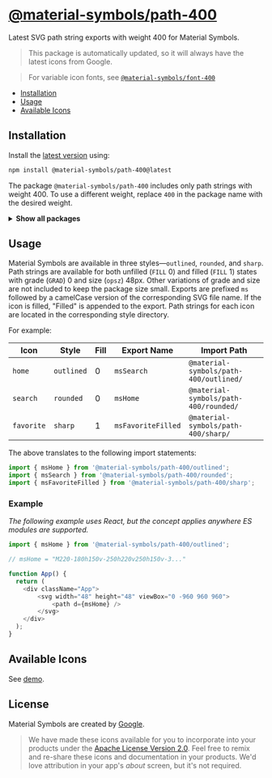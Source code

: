 # [@material-symbols/path-400](https://github.com/marella/material-symbols/tree/main/svg/400)

Latest SVG path string exports with weight 400 for Material Symbols.

> This package is automatically updated, so it will always have the latest icons from Google.

> For variable icon fonts, see [`@material-symbols/font-400`](https://www.npmjs.com/package/@material-symbols/font-400)

- [Installation](#installation)
- [Usage](#usage)
- [Available Icons](#available-icons)

## Installation

Install the [latest version][releases] using:

```sh
npm install @material-symbols/path-400@latest
```

The package `@material-symbols/path-400` includes only path strings with weight 400. To use a different weight, replace `400` in the package name with the desired weight.

<details>
<summary><strong>Show all packages</strong></summary><br>

| Package                                                                                  | Weight |
|:-----------------------------------------------------------------------------------------| :----- |
| [`@material-symbols/path-100`](https://www.npmjs.com/package/@material-symbols/path-100) | 100    |
| [`@material-symbols/path-200`](https://www.npmjs.com/package/@material-symbols/path-200) | 200    |
| [`@material-symbols/path-300`](https://www.npmjs.com/package/@material-symbols/path-300) | 300    |
| [`@material-symbols/path-400`](https://www.npmjs.com/package/@material-symbols/path-400) | 400    |
| [`@material-symbols/path-500`](https://www.npmjs.com/package/@material-symbols/path-500) | 500    |
| [`@material-symbols/path-600`](https://www.npmjs.com/package/@material-symbols/path-600) | 600    |
| [`@material-symbols/path-700`](https://www.npmjs.com/package/@material-symbols/path-700) | 700    |

</details>

## Usage

Material Symbols are available in three styles&mdash;`outlined`, `rounded`, and `sharp`. Path strings are available for both unfilled (`FILL` 0) and filled (`FILL` 1) states with grade (`GRAD`) 0 and size (`opsz`) 48px. Other variations of grade and size are not included to keep the package size small. Exports are prefixed `ms` followed by a camelCase version of the corresponding SVG file name. If the icon is filled, "Filled" is appended to the export. Path strings for each icon are located in the corresponding style directory.

For example:

| Icon       | Style      | Fill | Export Name        | Import Path                                   |
|------------|------------|------|--------------------|-----------------------------------------------|
| `home`     | `outlined` | 0    | `msSearch`         | `@material-symbols/path-400/outlined/` |
| `search`   | `rounded`  | 0    | `msHome`           | `@material-symbols/path-400/rounded/`  |
| `favorite` | `sharp`    | 1    | `msFavoriteFilled` | `@material-symbols/path-400/sharp/`    |

The above translates to the following import statements:
```js
import { msHome } from '@material-symbols/path-400/outlined';
import { msSearch } from '@material-symbols/path-400/rounded';
import { msFavoriteFilled } from '@material-symbols/path-400/sharp';
```

### Example

*The following example uses React, but the concept applies anywhere ES modules are supported.*

```js
import { msHome } from '@material-symbols/path-400/outlined';

// msHome = "M220-180h150v-250h220v250h150v-3..."

function App() {
  return (
    <div className="App">
        <svg width="48" height="48" viewBox="0 -960 960 960">
            <path d={msHome} />
        </svg>
    </div>
  );
}
```

## Available Icons

See [demo].

## License

Material Symbols are created by [Google](https://github.com/google/material-design-icons#license).

> We have made these icons available for you to incorporate into your products under the [Apache License Version 2.0][license]. Feel free to remix and re-share these icons and documentation in your products.
We'd love attribution in your app's *about* screen, but it's not required.

[releases]: https://github.com/marella/material-symbols/releases
[license]: https://github.com/marella/material-symbols/blob/main/svg/400/LICENSE
[demo]: https://marella.github.io/material-symbols/demo/
